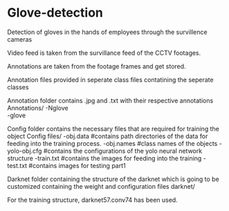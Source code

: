 # Glove-detection
Detection of gloves in the hands of employees through the survillence cameras 

Video feed is taken from the survillance feed of the CCTV footages. 

Annotations are taken from the footage frames and get stored. 

Annotation files provided in seperate class files contatining the seperate classes

Annotation folder contains .jpg and .txt with their respective annotations
Annotations/
-Nglove  
-glove

Config folder contains the necessary files that are required for training the object
Config files/
-obj.data #contains path directories of the data for feeding into the training process.
-obj.names #class names of the objects
-yolo-obj.cfg #contains the configurations of the yolo neural network structure
-train.txt #contains the images for feeding into the training
-test.txt #contains images for testing part1

Darknet folder containing the structure of the darknet which is going to be customized containing the weight and configuration files 
darknet/

For the training structure, darknet57.conv74 has been used. 

